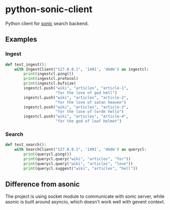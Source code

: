 # python-sonic-client
Python client for [sonic](https://github.com/valeriansaliou/sonic) search backend.


## Examples

### Ingest 

```python
def test_ingest():
    with IngestClient("127.0.0.1", '1491', 'dmdm') as ingestcl:
        print(ingestcl.ping())
        print(ingestcl.protocol)
        print(ingestcl.bufsize)
        ingestcl.push("wiki", "articles", "article-1",
                      "for the love of god hell")
        ingestcl.push("wiki", "articles", "article-2",
                      "for the love of satan heaven")
        ingestcl.push("wiki", "articles", "article-3",
                      "for the love of lorde hello")
        ingestcl.push("wiki", "articles", "article-4",
                      "for the god of loaf helmet")
```


### Search

```python
def test_search():
    with SearchClient("127.0.0.1", '1491', 'dmdm') as querycl:
        print(querycl.ping())
        print(querycl.query("wiki", "articles", "for"))
        print(querycl.query("wiki", "articles", "love"))
        print(querycl.suggest("wiki", "articles", "hell"))

```


## Difference from asonic
The project is using socket module to communicate with sonic server, while asonic is built around asyncio, which doesn't work well with gevent context.  
